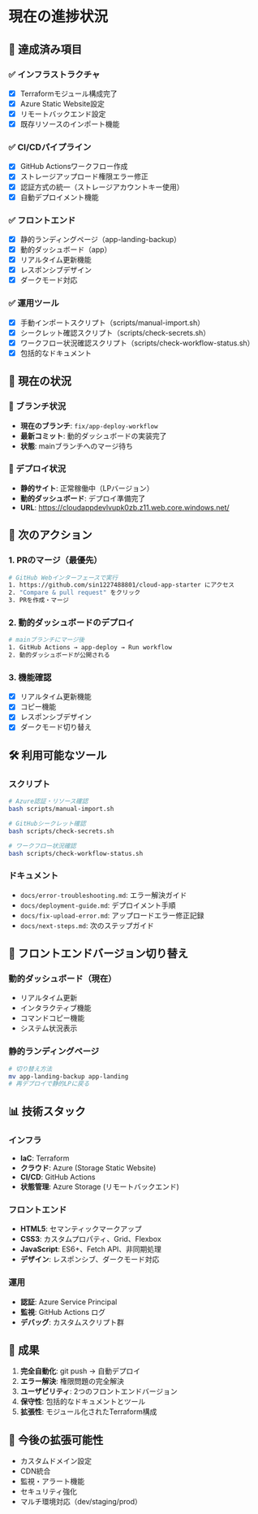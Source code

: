 # 現在の進捗状況

## 🎉 達成済み項目

### ✅ インフラストラクチャ

- [x] Terraformモジュール構成完了
- [x] Azure Static Website設定
- [x] リモートバックエンド設定
- [x] 既存リソースのインポート機能

### ✅ CI/CDパイプライン

- [x] GitHub Actionsワークフロー作成
- [x] ストレージアップロード権限エラー修正
- [x] 認証方式の統一（ストレージアカウントキー使用）
- [x] 自動デプロイメント機能

### ✅ フロントエンド

- [x] 静的ランディングページ（app-landing-backup）
- [x] 動的ダッシュボード（app）
- [x] リアルタイム更新機能
- [x] レスポンシブデザイン
- [x] ダークモード対応

### ✅ 運用ツール

- [x] 手動インポートスクリプト（scripts/manual-import.sh）
- [x] シークレット確認スクリプト（scripts/check-secrets.sh）
- [x] ワークフロー状況確認スクリプト（scripts/check-workflow-status.sh）
- [x] 包括的なドキュメント

## 🔄 現在の状況

### 📍 ブランチ状況

- **現在のブランチ**: `fix/app-deploy-workflow`
- **最新コミット**: 動的ダッシュボードの実装完了
- **状態**: mainブランチへのマージ待ち

### 🚀 デプロイ状況

- **静的サイト**: 正常稼働中（LPバージョン）
- **動的ダッシュボード**: デプロイ準備完了
- **URL**: <https://cloudappdevlvupk0zb.z11.web.core.windows.net/>

## 🎯 次のアクション

### 1. PRのマージ（最優先）

```bash
# GitHub Webインターフェースで実行
1. https://github.com/sin1227488801/cloud-app-starter にアクセス
2. "Compare & pull request" をクリック
3. PRを作成・マージ
```

### 2. 動的ダッシュボードのデプロイ

```bash
# mainブランチにマージ後
1. GitHub Actions → app-deploy → Run workflow
2. 動的ダッシュボードが公開される
```

### 3. 機能確認

- [x] リアルタイム更新機能
- [x] コピー機能
- [x] レスポンシブデザイン
- [x] ダークモード切り替え

## 🛠️ 利用可能なツール

### スクリプト

```bash
# Azure認証・リソース確認
bash scripts/manual-import.sh

# GitHubシークレット確認
bash scripts/check-secrets.sh

# ワークフロー状況確認
bash scripts/check-workflow-status.sh
```

### ドキュメント

- `docs/error-troubleshooting.md`: エラー解決ガイド
- `docs/deployment-guide.md`: デプロイメント手順
- `docs/fix-upload-error.md`: アップロードエラー修正記録
- `docs/next-steps.md`: 次のステップガイド

## 🎨 フロントエンドバージョン切り替え

### 動的ダッシュボード（現在）

- リアルタイム更新
- インタラクティブ機能
- コマンドコピー機能
- システム状況表示

### 静的ランディングページ

```bash
# 切り替え方法
mv app-landing-backup app-landing
# 再デプロイで静的LPに戻る
```

## 📊 技術スタック

### インフラ

- **IaC**: Terraform
- **クラウド**: Azure (Storage Static Website)
- **CI/CD**: GitHub Actions
- **状態管理**: Azure Storage (リモートバックエンド)

### フロントエンド

- **HTML5**: セマンティックマークアップ
- **CSS3**: カスタムプロパティ、Grid、Flexbox
- **JavaScript**: ES6+、Fetch API、非同期処理
- **デザイン**: レスポンシブ、ダークモード対応

### 運用

- **認証**: Azure Service Principal
- **監視**: GitHub Actions ログ
- **デバッグ**: カスタムスクリプト群

## 🎉 成果

1. **完全自動化**: git push → 自動デプロイ
2. **エラー解決**: 権限問題の完全解決
3. **ユーザビリティ**: 2つのフロントエンドバージョン
4. **保守性**: 包括的なドキュメントとツール
5. **拡張性**: モジュール化されたTerraform構成

## 🚀 今後の拡張可能性

- カスタムドメイン設定
- CDN統合
- 監視・アラート機能
- セキュリティ強化
- マルチ環境対応（dev/staging/prod）
